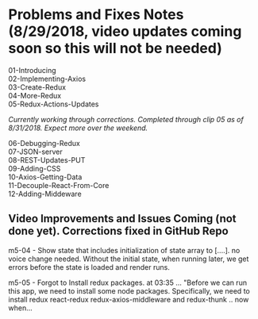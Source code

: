 # Problems and Fixes Notes (8/29/2018, video updates coming soon so this will not be needed)

01-Introducing  
02-Implementing-Axios  
03-Create-Redux  
04-More-Redux  
05-Redux-Actions-Updates  

*Currently working through corrections. Completed through clip 05 as of 8/31/2018.  Expect more over the weekend.*

06-Debugging-Redux  
07-JSON-server  
08-REST-Updates-PUT  
09-Adding-CSS  
10-Axios-Getting-Data  
11-Decouple-React-From-Core  
12-Adding-Middeware  

## Video Improvements and Issues Coming (not done yet). Corrections fixed in GitHub Repo

m5-04 - Show state that includes initialization of state array to [....]. no voice change needed.  Without the initial state, when running later, we get errors before the state is loaded and render runs.

m5-05 - Forgot to Install redux packages.  at 03:35 ... "Before we can run this app, we need to install some node packages. Specifically, we need to install redux react-redux redux-axios-middleware and redux-thunk .. now when...